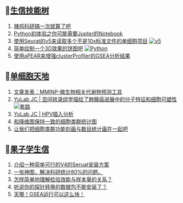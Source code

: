 ## 📝[生信技能树](https://github.com/ixxmu/mp_duty/issues?q=label%3A%E7%94%9F%E4%BF%A1%E6%8A%80%E8%83%BD%E6%A0%91+is%3Aclosed)
<!-- 1issueTable -->

1. [辣鸡科研搞一次就算了吧](https://github.com/ixxmu/mp_duty/issues/4338) 
2. [Python初体验之你可能需要Jupter的Notebook](https://github.com/ixxmu/mp_duty/issues/4310) 
3. [使用Seurat的v5来读取多个不是10x标准文件的单细胞项目](https://github.com/ixxmu/mp_duty/issues/4298) [![v5](https://img.shields.io/github/labels/ixxmu/mp_duty/v5)](https://github.com/ixxmu/mp_duty/labels/v5)
4. [简单绘制一个3D效果的饼图吧](https://github.com/ixxmu/mp_duty/issues/4297) [![Python](https://img.shields.io/github/labels/ixxmu/mp_duty/Python)](https://github.com/ixxmu/mp_duty/labels/Python)
5. [使用aPEAR来增强clusterProfiler的GSEA分析结果](https://github.com/ixxmu/mp_duty/issues/4296) 
<!-- 1issueTable -->
## 📝[单细胞天地](https://github.com/ixxmu/mp_duty/issues?q=label%3A%E5%8D%95%E7%BB%86%E8%83%9E%E5%A4%A9%E5%9C%B0+is%3Aclosed)
<!-- 2issueTable -->

1. [文章发表：MMINP-微生物相关代谢物预测工具](https://github.com/ixxmu/mp_duty/issues/4279) 
2. [YuLab JC | 空间转录组学描绘了肺腺癌进展中的分子特征和细胞可塑性](https://github.com/ixxmu/mp_duty/issues/4234) [![套路](https://img.shields.io/github/labels/ixxmu/mp_duty/套路)](https://github.com/ixxmu/mp_duty/labels/套路)
3. [YuLab JC | HPV插入分析](https://github.com/ixxmu/mp_duty/issues/4205) 
4. [和降维图保持一致的细胞类群统计图](https://github.com/ixxmu/mp_duty/issues/4173) 
5. [让我们把细胞类群功能刻画与数目统计画在一起吧](https://github.com/ixxmu/mp_duty/issues/4172) 
<!-- 2issueTable -->

## 📝[果子学生信](https://github.com/ixxmu/mp_duty/issues?q=label%3A%E6%9E%9C%E5%AD%90%E5%AD%A6%E7%94%9F%E4%BF%A1+is%3Aclosed)
<!-- 3issueTable -->

1. [介绍一种简单可行的V4的Seruat安装方案](https://github.com/ixxmu/mp_duty/issues/4134) 
2. [一张神图，解决科研统计80%的问题。](https://github.com/ixxmu/mp_duty/issues/4125) 
3. [怎样简单地理解检验效能与样本量的关系？](https://github.com/ixxmu/mp_duty/issues/4124) 
4. [听说你的探针转换的数据包不能安装了？](https://github.com/ixxmu/mp_duty/issues/4122) 
5. [天哪！GSEA运行可以这么快！](https://github.com/ixxmu/mp_duty/issues/3953) 
<!-- 3issueTable -->
